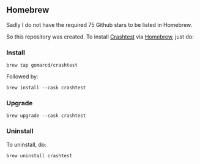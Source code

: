 ## Homebrew

Sadly I do not have the required 75 Github stars to be listed in Homebrew.

So this repository was created. To install [Crashtest](https://github.com/gomarcd/crashtest) via [Homebrew](https://brew.sh), just do:

### Install

```
brew tap gomarcd/crashtest
```

Followed by:

```
brew install --cask crashtest
```

### Upgrade

```
brew upgrade --cask crashtest
```

### Uninstall 

To uninstall, do:

```
brew uninstall crashtest
```